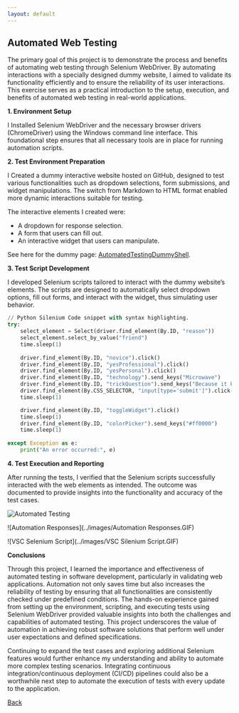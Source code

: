 ```yaml
---
layout: default
---
```

 
## Automated Web Testing 

The primary goal of this project is to demonstrate the process and benefits of automating web testing through Selenium WebDriver. By automating interactions with a specially designed dummy website, I aimed to validate its functionality efficiently and to ensure the reliability of its user interactions. This exercise serves as a practical introduction to the setup, execution, and benefits of automated web testing in real-world applications.

**1. Environment Setup**

I Installed Selenium WebDriver and the necessary browser drivers (ChromeDriver) using the Windows command line interface. This foundational step ensures that all necessary tools are in place for running automation scripts.



**2. Test Environment Preparation**

I Created a dummy interactive website hosted on GitHub, designed to test various functionalities such as dropdown selections, form submissions, and widget manipulations. The switch from Markdown to HTML format enabled more dynamic interactions suitable for testing.

The interactive elements I created were:
*  A dropdown for response selection.
*  A form that users can fill out.
*  An interactive widget that users can manipulate.

See here for the dummy page: [AutomatedTestingDummyShell](./AutomatedTestingExp.html).

**3. Test Script Development**

I developed Selenium scripts tailored to interact with the dummy website’s elements. The scripts are designed to automatically select dropdown options, fill out forms, and interact with the widget, thus simulating user behavior.



```python 
// Python Silenium Code snippet with syntax highlighting.
try:
    select_element = Select(driver.find_element(By.ID, "reason"))
    select_element.select_by_value("friend")
    time.sleep(1)
    
    driver.find_element(By.ID, "novice").click()
    driver.find_element(By.ID, "yesProfessional").click()
    driver.find_element(By.ID, "yesPersonal").click()
    driver.find_element(By.ID, "technology").send_keys("Microwave")
    driver.find_element(By.ID, "trickQuestion").send_keys("Because it keeps food fresh!")
    driver.find_element(By.CSS_SELECTOR, "input[type='submit']").click()
    time.sleep(1)

    driver.find_element(By.ID, "toggleWidget").click()
    time.sleep(1)
    driver.find_element(By.ID, "colorPicker").send_keys("#ff0000")
    time.sleep(1)
    
except Exception as e:
    print("An error occurred:", e)

```

**4. Test Execution and Reporting**

 After running the tests, I verified that the Selenium scripts successfully interacted with the web elements as intended. The outcome was documented to provide insights into the functionality and accuracy of the test cases.

![Automated Testing](../images/AutomatedTesting.GIF)

![Automation Responses](../images/Automation Responses.GIF)

![VSC Selenium Script](../images/VSC Silenium Script.GIF)



**Conclusions**

Through this project, I learned the importance and effectiveness of automated testing in software development, particularly in validating web applications. Automation not only saves time but also increases the reliability of testing by ensuring that all functionalities are consistently checked under predefined conditions. The hands-on experience gained from setting up the environment, scripting, and executing tests using Selenium WebDriver provided valuable insights into both the challenges and capabilities of automated testing. This project underscores the value of automation in achieving robust software solutions that perform well under user expectations and defined specifications.

Continuing to expand the test cases and exploring additional Selenium features would further enhance my understanding and ability to automate more complex testing scenarios. Integrating continuous integration/continuous deployment (CI/CD) pipelines could also be a worthwhile next step to automate the execution of tests with every update to the application.




[Back](../)




















